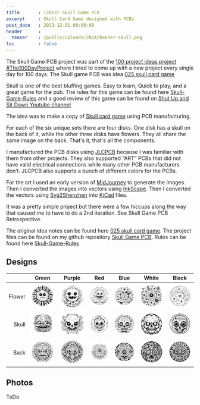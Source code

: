 ```yaml
---
title       : (2023) Skull Game PCB
excerpt     : Skull Card Game designed with PCBs
post_date   : 2023-12-31 00:00:00
header      :
  teaser    : /public/uploads/2024/banner-skull.png
toc         : false
---
```


The Skull Game PCB project was part of the [100 project ideas project #The100DayProject](https://blog.abluestar.com/projects/2023-100-ideas/) where I tried to come up with a new project every single day for 100 days. The Skull game PCB was idea [025 skull card game](https://blog.abluestar.com/idea025-skull-card-game/)

Skull is one of the best bluffing games. Easy to learn, Quick to play, and a great game for the pub. The rules for this game can be found here [Skull-Game-Rules](https://github.com/funvill/skull-game-pcb/blob/main/Skull%20Game%20Rules.pdf) and a good review of this game can be found on [Shut Up and Sit Down Youtube channel](https://www.youtube.com/watch?v=Cv1_6AfbwlQ)

The idea was to make a copy of [Skull card game](https://boardgamegeek.com/boardgame/92415/skull) using PCB manufacturing.

For each of the six unique sets there are four disks. One disk has a skull on the back of it, while the other three disks have flowers. They all share the same image on the back. That's it, that's all the components.

I manufactured the PCB disks using [JLCPCB](https://jlcpcb.com/) because I was familiar with them from other projects. They also supported “ART” PCBs that did not have valid electrical connections while many other PCB manufacturers don’t. JLCPCB also supports a bunch of different colors for the PCBs.

For the art I used an early version of [MidJourney](https://www.midjourney.com/home) to generate the images. Then I converted the images into vectors using [InkScape](https://inkscape.org/). Then I converted the vectors using [Svg2Shenzhen](https://github.com/badgeek/svg2shenzhen) into [KiCad](https://www.kicad.org/) files.

It was a pretty simple project but there were a few hiccups along the way that caused me to have to do a 2nd iteration. See Skull Game PCB Retrospective.

The original idea notes can be found here [025 skull card game](https://blog.abluestar.com/idea025-skull-card-game/). The project files can be found on my github repository [Skull Game PCB](https://github.com/funvill/skull-game-pcb). Rules can be found here [Skull-Game-Rules](https://github.com/funvill/skull-game-pcb/blob/main/Skull%20Game%20Rules.pdf)

## Designs

|        | Green | Purple | Red | Blue | White | Black |
|-------:|:-----:|:------:|:---:|:----:|:-----:|:-----:|
| Flower | <img src="/public/uploads/2024/flower_05.png" alt="Flower skull PCB"> | <img src="/public/uploads/2024/flower_06.png" alt="Flower skull PCB"> | <img src="/public/uploads/2024/flower_07.png" alt="Flower skull PCB"> | <img src="/public/uploads/2024/flower_08.png" alt="Flower skull PCB"> | <img src="/public/uploads/2024/flower_09.png" alt="Flower skull PCB"> | <img src="/public/uploads/2024/flower_10.png" alt="Flower skull PCB"> |
| Skull  | <img src="/public/uploads/2024/skull_05.png" alt="Skull skull PCB">   | <img src="/public/uploads/2024/skull_06.png" alt="Skull skull PCB">   | <img src="/public/uploads/2024/skull_07.png" alt="Skull skull PCB">   | <img src="/public/uploads/2024/skull_08.png" alt="Skull skull PCB">   | <img src="/public/uploads/2024/skull_09.png" alt="Skull skull PCB">   | <img src="/public/uploads/2024/skull_10.png" alt="Skull skull PCB">   |
| Back   | <img src="/public/uploads/2024/back_05.png" alt="Back skull PCB">     | <img src="/public/uploads/2024/back_06.png" alt="Back skull PCB">     | <img src="/public/uploads/2024/back_07.png" alt="Back skull PCB">     | <img src="/public/uploads/2024/back_08.png" alt="Back skull PCB">     | <img src="/public/uploads/2024/back_09.png" alt="Back skull PCB">     | <img src="/public/uploads/2024/back_10.png" alt="Back skull PCB">     |

## Photos

ToDo
